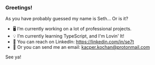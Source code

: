 ### Greetings!
As you have probably guessed my name is Seth... Or is it?

- 🖥️ I’m currently working on a lot of professional projects.
- 💡 I’m currently learning TypeScript, and I'm Lovin' It!
- 📱 You can reach on LinkedIn: https://linkedin.com/in/se7t
- 📧 Or you can send me an email: kacper.kochan@protonmail.com

See ya!

